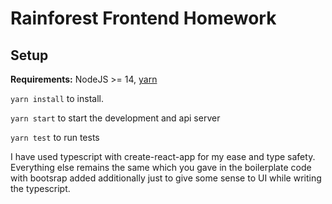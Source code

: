 # Rainforest Frontend Homework

## Setup

**Requirements:** NodeJS >= 14, [yarn](https://yarnpkg.com/en/docs/install)

`yarn install` to install.

`yarn start` to start the development and api server

`yarn test` to run tests


I have used typescript with create-react-app for my ease and type safety. Everything else remains the same which you gave in the boilerplate code with bootsrap added additionally just to give some sense to UI while writing the typescript.